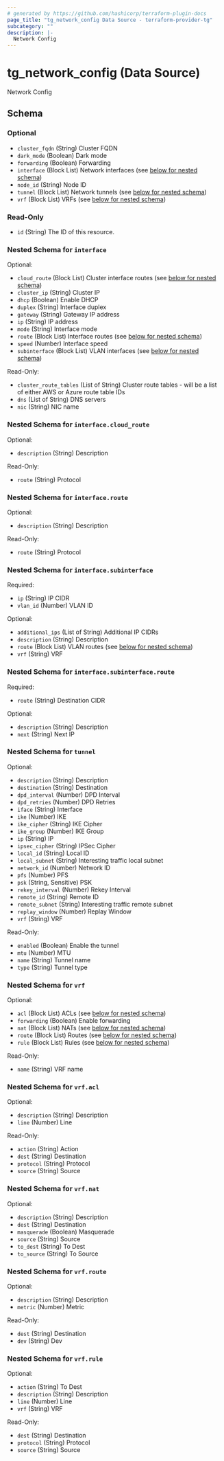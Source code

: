 ```yaml
---
# generated by https://github.com/hashicorp/terraform-plugin-docs
page_title: "tg_network_config Data Source - terraform-provider-tg"
subcategory: ""
description: |-
  Network Config
---
```


# tg_network_config (Data Source)

Network Config



<!-- schema generated by tfplugindocs -->
## Schema

### Optional

- `cluster_fqdn` (String) Cluster FQDN
- `dark_mode` (Boolean) Dark mode
- `forwarding` (Boolean) Forwarding
- `interface` (Block List) Network interfaces (see [below for nested schema](#nestedblock--interface))
- `node_id` (String) Node ID
- `tunnel` (Block List) Network tunnels (see [below for nested schema](#nestedblock--tunnel))
- `vrf` (Block List) VRFs (see [below for nested schema](#nestedblock--vrf))

### Read-Only

- `id` (String) The ID of this resource.

<a id="nestedblock--interface"></a>
### Nested Schema for `interface`

Optional:

- `cloud_route` (Block List) Cluster interface routes (see [below for nested schema](#nestedblock--interface--cloud_route))
- `cluster_ip` (String) Cluster IP
- `dhcp` (Boolean) Enable DHCP
- `duplex` (String) Interface duplex
- `gateway` (String) Gateway IP address
- `ip` (String) IP address
- `mode` (String) Interface mode
- `route` (Block List) Interface routes (see [below for nested schema](#nestedblock--interface--route))
- `speed` (Number) Interface speed
- `subinterface` (Block List) VLAN interfaces (see [below for nested schema](#nestedblock--interface--subinterface))

Read-Only:

- `cluster_route_tables` (List of String) Cluster route tables - will be a list of either AWS or Azure route table IDs
- `dns` (List of String) DNS servers
- `nic` (String) NIC name

<a id="nestedblock--interface--cloud_route"></a>
### Nested Schema for `interface.cloud_route`

Optional:

- `description` (String) Description

Read-Only:

- `route` (String) Protocol


<a id="nestedblock--interface--route"></a>
### Nested Schema for `interface.route`

Optional:

- `description` (String) Description

Read-Only:

- `route` (String) Protocol


<a id="nestedblock--interface--subinterface"></a>
### Nested Schema for `interface.subinterface`

Required:

- `ip` (String) IP CIDR
- `vlan_id` (Number) VLAN ID

Optional:

- `additional_ips` (List of String) Additional IP CIDRs
- `description` (String) Description
- `route` (Block List) VLAN routes (see [below for nested schema](#nestedblock--interface--subinterface--route))
- `vrf` (String) VRF

<a id="nestedblock--interface--subinterface--route"></a>
### Nested Schema for `interface.subinterface.route`

Required:

- `route` (String) Destination CIDR

Optional:

- `description` (String) Description
- `next` (String) Next IP




<a id="nestedblock--tunnel"></a>
### Nested Schema for `tunnel`

Optional:

- `description` (String) Description
- `destination` (String) Destination
- `dpd_interval` (Number) DPD Interval
- `dpd_retries` (Number) DPD Retries
- `iface` (String) Interface
- `ike` (Number) IKE
- `ike_cipher` (String) IKE Cipher
- `ike_group` (Number) IKE Group
- `ip` (String) IP
- `ipsec_cipher` (String) IPSec Cipher
- `local_id` (String) Local ID
- `local_subnet` (String) Interesting traffic local subnet
- `network_id` (Number) Network ID
- `pfs` (Number) PFS
- `psk` (String, Sensitive) PSK
- `rekey_interval` (Number) Rekey Interval
- `remote_id` (String) Remote ID
- `remote_subnet` (String) Interesting traffic remote subnet
- `replay_window` (Number) Replay Window
- `vrf` (String) VRF

Read-Only:

- `enabled` (Boolean) Enable the tunnel
- `mtu` (Number) MTU
- `name` (String) Tunnel name
- `type` (String) Tunnel type


<a id="nestedblock--vrf"></a>
### Nested Schema for `vrf`

Optional:

- `acl` (Block List) ACLs (see [below for nested schema](#nestedblock--vrf--acl))
- `forwarding` (Boolean) Enable forwarding
- `nat` (Block List) NATs (see [below for nested schema](#nestedblock--vrf--nat))
- `route` (Block List) Routes (see [below for nested schema](#nestedblock--vrf--route))
- `rule` (Block List) Rules (see [below for nested schema](#nestedblock--vrf--rule))

Read-Only:

- `name` (String) VRF name

<a id="nestedblock--vrf--acl"></a>
### Nested Schema for `vrf.acl`

Optional:

- `description` (String) Description
- `line` (Number) Line

Read-Only:

- `action` (String) Action
- `dest` (String) Destination
- `protocol` (String) Protocol
- `source` (String) Source


<a id="nestedblock--vrf--nat"></a>
### Nested Schema for `vrf.nat`

Optional:

- `description` (String) Description
- `dest` (String) Destination
- `masquerade` (Boolean) Masquerade
- `source` (String) Source
- `to_dest` (String) To Dest
- `to_source` (String) To Source


<a id="nestedblock--vrf--route"></a>
### Nested Schema for `vrf.route`

Optional:

- `description` (String) Description
- `metric` (Number) Metric

Read-Only:

- `dest` (String) Destination
- `dev` (String) Dev


<a id="nestedblock--vrf--rule"></a>
### Nested Schema for `vrf.rule`

Optional:

- `action` (String) To Dest
- `description` (String) Description
- `line` (Number) Line
- `vrf` (String) VRF

Read-Only:

- `dest` (String) Destination
- `protocol` (String) Protocol
- `source` (String) Source
